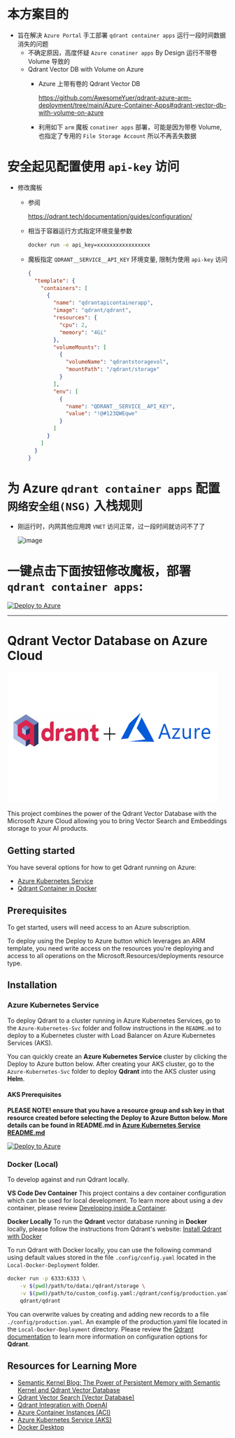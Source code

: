 # 本方案目的
   - 旨在解决 `Azure Portal` 手工部署 `qdrant container apps` 运行一段时间数据消失的问题
     - 不确定原因，高度怀疑 `Azure conatiner apps` By Design 运行不带卷 Volume 导致的
     - Qdrant Vector DB with Volume on Azure
       - Azure 上带有卷的 Qdrant Vector DB
         
         https://github.com/AwesomeYuer/qdrant-azure-arm-deployment/tree/main/Azure-Container-Apps#qdrant-vector-db-with-volume-on-azure
       - 利用如下 `arm` 魔板 `conatiner apps` 部署，可能是因为带卷 Volume, 也指定了专用的 `File Storage Account` 所以不再丢失数据

# 安全起见配置使用 `api-key` 访问
  - 修改魔板
    - 参阅
    
      https://qdrant.tech/documentation/guides/configuration/   
    - 相当于容器运行方式指定环境变量参数 
  
        ```sh
        docker run -e api_key=xxxxxxxxxxxxxxxxx
        ```
        
    - 魔板指定 `QDRANT__SERVICE__API_KEY` 环境变量, 限制为使用 `api-key` 访问
   
      ```json
      {
        "template": {
          "containers": [
            {
              "name": "qdrantapicontainerapp",
              "image": "qdrant/qdrant",
              "resources": {
                "cpu": 2,
                "memory": "4Gi"
              },
              "volumeMounts": [
                {
                  "volumeName": "qdrantstoragevol",
                  "mountPath": "/qdrant/storage"
                }
              ],
              "env": [
                {
                  "name": "QDRANT__SERVICE__API_KEY",
                  "value": "!@#123QWEqwe"
                }
              ]
            }
          ]
        }
      }
      ```

# 为 Azure `qdrant container apps` 配置 `网络安全组(NSG)` 入栈规则
 - 刚运行时，内网其他应用跨 `VNET` 访问正常，过一段时间就访问不了了

   ![image](https://github.com/AwesomeYuer/qdrant-azure-arm-deployment/assets/1026479/fafdc369-8dc8-4ff7-baed-73c4509693b7)


# 一键点击下面按钮修改魔板，部署 `qdrant container apps`:

[![Deploy to Azure](https://aka.ms/deploytoazurebutton)](https://portal.azure.com/#create/Microsoft.Template/uri/https%3A%2F%2Fraw.githubusercontent.com%2FAwesomeYuer%2Fqdrant-azure-arm-deployment%2Fmain%2FAzure-Container-Apps%2FARM-templates%2Fqdrant-aca-deploy.json)


-------------------------------------------------------

# Qdrant Vector Database on Azure Cloud

<img src="./img/qdrant-plus-azure.png" width="480" height="300" />

This project combines the power of the Qdrant Vector Database with the Microsoft Azure Cloud
allowing you to bring Vector Search and Embeddings storage to your AI products.

## Getting started

You have several options for how to get Qdrant running on Azure:

- [Azure Kubernetes Service](Azure-Kubernetes-Svc/README.md)
- [Qdrant Container in Docker](Local-Docker-Deployment/README.md)

## Prerequisites

To get started, users will need access to an Azure subscription.

To deploy using the Deploy to Azure button which leverages an ARM template, you need write access on the resources you're deploying and access to all operations on the Microsoft.Resources/deployments resource type.

## Installation

### Azure Kubernetes Service

To deploy Qdrant to a cluster running in Azure Kubernetes Services, go to the `Azure-Kubernetes-Svc` folder and follow instructions in the `README.md` to deploy to a Kubernetes cluster with Load Balancer on Azure Kubernetes Services (AKS).

You can quickly create an **Azure Kubernetes Service** cluster by clicking the Deploy to Azure button below. After creating your AKS cluster, go to the `Azure-Kubernetes-Svc` folder to deploy **Qdrant** into the AKS cluster using **Helm**.

#### AKS Prerequisites 
**PLEASE NOTE! ensure that you have a resource group and ssh key in that resource created before selecting the Deploy to Azure Button below. More details can be found in README.md in [Azure Kubernetes Service README.md](Azure-Kubernetes-Svc/README.md)**

[![Deploy to Azure](https://aka.ms/deploytoazurebutton)](https://portal.azure.com/#create/Microsoft.Template/uri/https%3A%2F%2Fraw.githubusercontent.com%2FAzure-Samples%2Fqdrant-azure%2Fmain%2FAzure-Kubernetes-Svc%2Faks-arm-deploy.json)

### Docker (Local)

To develop against and run Qdrant locally. 

**VS Code Dev Container**
This project contains a dev container configuration which can be used for local development. To learn more about using a dev container, please review [Developing inside a Container](https://code.visualstudio.com/docs/devcontainers/containers).

**Docker Locally**
To run the **Qdrant** vector database running in **Docker** locally, please follow the instructions from Qdrant's website:
[Install Qdrant with Docker](https://qdrant.tech/documentation/install/#with-docker)

To run Qdrant with Docker locally, you can use the following command using  default values stored in the file `.config/config.yaml` located in the `Local-Docker-Deployment` folder.

```bash
docker run -p 6333:6333 \
    -v $(pwd)/path/to/data:/qdrant/storage \
    -v $(pwd)/path/to/custom_config.yaml:/qdrant/config/production.yaml \
    qdrant/qdrant
```

You can overwrite values by creating and adding new records to a file `./config/production.yaml`. An example of the production.yaml file located in the `Local-Docker-Deployment` directory. Please review the [Qdrant documentation](https://qdrant.tech/documentation/install/#configuration) to learn more information on configuration options for **Qdrant**.

## Resources for Learning More

- [Semantic Kernel Blog: The Power of Persistent Memory with Semantic Kernel and Qdrant Vector Database](https://devblogs.microsoft.com/semantic-kernel/the-power-of-persistent-memory-with-semantic-kernel-and-qdrant-vector-database/)
- [Qdrant Vector Search [Vector Database]](https://qdrant.tech/)
- [Qdrant Integration with OpenAI](https://qdrant.tech/documentation/integrations/#openai)
- [Azure Container Instances (ACI)](https://learn.microsoft.com/azure/container-instances/)
- [Azure Kubernetes Service (AKS)](https://learn.microsoft.com/azure/aks/)
- [Docker Desktop](https://docs.docker.com/desktop/)
